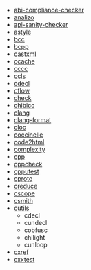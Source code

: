 - [abi-compliance-checker](https://packages.debian.org/stable/devel/abi-compliance-checker)
- [analizo](https://packages.debian.org/stable/devel/analizo)
- [api-sanity-checker](https://packages.debian.org/stable/devel/api-sanity-checker)
- [astyle](https://packages.debian.org/stable/devel/astyle)
- [bcc](https://packages.debian.org/stable/devel/bcc)
- [bcpp](https://packages.debian.org/stable/devel/bcpp)
- [castxml](https://packages.debian.org/stable/devel/castxml)
- [ccache](https://packages.debian.org/stable/devel/ccache)
- [cccc](https://packages.debian.org/stable/devel/cccc)
- [ccls](https://packages.debian.org/stable/devel/ccls)
- [cdecl](https://packages.debian.org/stable/devel/cdecl)
- [cflow](https://packages.debian.org/stable/devel/cflow)
- [check](https://packages.debian.org/stable/devel/check)
- [chibicc](https://packages.debian.org/stable/devel/chibicc)
- [clang](https://packages.debian.org/stable/devel/clang)
- [clang-format](https://packages.debian.org/stable/devel/clang-format)
- [cloc](https://packages.debian.org/stable/devel/cloc)
- [coccinelle](https://packages.debian.org/stable/devel/coccinelle)
- [code2html](https://www.palfrader.org/code/code2html)
- [complexity](https://packages.debian.org/stable/devel/complexity)
- [cpp](https://packages.debian.org/stable/devel/cpp-x86-64-linux-gnu)
- [cppcheck](https://packages.debian.org/stable/devel/cppcheck)
- [cpputest](https://packages.debian.org/stable/devel/cpputest)
- [cproto](https://packages.debian.org/stable/devel/cproto)
- [creduce](https://packages.debian.org/stable/devel/creduce)
- [cscope](https://packages.debian.org/stable/devel/cscope)
- [csmith](https://packages.debian.org/stable/devel/csmith)
- [cutils](https://packages.debian.org/stable/devel/cutils)
  - cdecl
  - cundecl
  - cobfusc
  - chilight
  - cunloop
- [cxref](https://packages.debian.org/stable/devel/cxref)
- [cxxtest](https://packages.debian.org/stable/devel/cxxtest)
